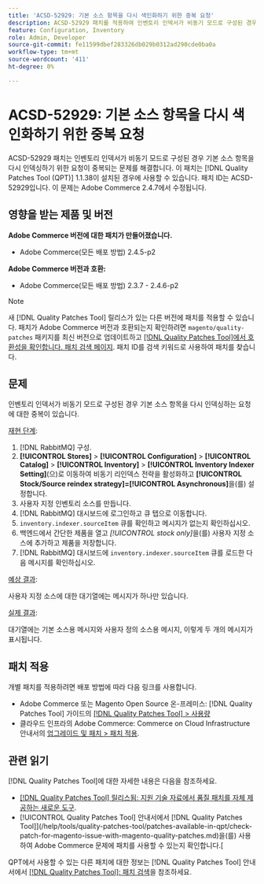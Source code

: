```yaml
---
title: 'ACSD-52929: 기본 소스 항목을 다시 색인화하기 위한 중복 요청'
description: ACSD-52929 패치를 적용하여 인벤토리 인덱서가 비동기 모드로 구성된 경우 기본 소스 항목을 다시 인덱싱하라는 중복 요청이 있는 Adobe Commerce 문제를 해결합니다.
feature: Configuration, Inventory
role: Admin, Developer
source-git-commit: fe11599dbef283326db029b0312ad290cde0ba0a
workflow-type: tm+mt
source-wordcount: '411'
ht-degree: 0%

---
```


# ACSD-52929: 기본 소스 항목을 다시 색인화하기 위한 중복 요청

ACSD-52929 패치는 인벤토리 인덱서가 비동기 모드로 구성된 경우 기본 소스 항목을 다시 인덱싱하기 위한 요청이 중복되는 문제를 해결합니다. 이 패치는 [!DNL Quality Patches Tool (QPT)] 1.1.38이 설치된 경우에 사용할 수 있습니다. 패치 ID는 ACSD-52929입니다. 이 문제는 Adobe Commerce 2.4.7에서 수정됩니다.

## 영향을 받는 제품 및 버전

**Adobe Commerce 버전에 대한 패치가 만들어졌습니다.**

* Adobe Commerce(모든 배포 방법) 2.4.5-p2

**Adobe Commerce 버전과 호환:**

* Adobe Commerce(모든 배포 방법) 2.3.7 - 2.4.6-p2

>[!NOTE]
>
>새 [!DNL Quality Patches Tool] 릴리스가 있는 다른 버전에 패치를 적용할 수 있습니다. 패치가 Adobe Commerce 버전과 호환되는지 확인하려면 `magento/quality-patches` 패키지를 최신 버전으로 업데이트하고 [[!DNL Quality Patches Tool]에서 호환성을 확인합니다. 패치 검색 페이지](https://experienceleague.adobe.com/tools/commerce-quality-patches/index.html). 패치 ID를 검색 키워드로 사용하여 패치를 찾습니다.

## 문제

인벤토리 인덱서가 비동기 모드로 구성된 경우 기본 소스 항목을 다시 인덱싱하는 요청에 대한 중복이 있습니다.

<u>재현 단계</u>:

1. [!DNL RabbitMQ] 구성.
1. **[!UICONTROL Stores]** > **[!UICONTROL Configuration]** > **[!UICONTROL Catalog]** > **[!UICONTROL Inventory]** > **[!UICONTROL Inventory Indexer Setting]**(으)로 이동하여 비동기 리인덱스 전략을 활성화하고 **[!UICONTROL Stock/Source reindex strategy]=[!UICONTROL Asynchronous]**&#x200B;을(를) 설정합니다.
1. 사용자 지정 인벤토리 소스를 만듭니다.
1. [!DNL RabbitMQ] 대시보드에 로그인하고 큐 탭으로 이동합니다.
1. `inventory.indexer.sourceItem` 큐를 확인하고 메시지가 없는지 확인하십시오.
1. 백엔드에서 간단한 제품을 열고 *[!UICONTROL stock only]*&#x200B;을(를) 사용자 지정 소스에 추가하고 제품을 저장합니다.
1. [!DNL RabbitMQ] 대시보드에 `inventory.indexer.sourceItem` 큐를 로드한 다음 메시지를 확인하십시오.

<u>예상 결과</u>:

사용자 지정 소스에 대한 대기열에는 메시지가 하나만 있습니다.

<u>실제 결과</u>:

대기열에는 기본 소스용 메시지와 사용자 정의 소스용 메시지, 이렇게 두 개의 메시지가 표시됩니다.

## 패치 적용

개별 패치를 적용하려면 배포 방법에 따라 다음 링크를 사용합니다.

* Adobe Commerce 또는 Magento Open Source 온-프레미스: [!DNL Quality Patches Tool] 가이드의 [[!DNL Quality Patches Tool] > 사용량](/help/tools/quality-patches-tool/usage.md)
* 클라우드 인프라의 Adobe Commerce: Commerce on Cloud Infrastructure 안내서의 [업그레이드 및 패치 > 패치 적용](https://experienceleague.adobe.com/docs/commerce-cloud-service/user-guide/develop/upgrade/apply-patches.html).

## 관련 읽기

[!DNL Quality Patches Tool]에 대한 자세한 내용은 다음을 참조하세요.

* [[!DNL Quality Patches Tool] 릴리스됨: 지원 기술 자료에서 품질 패치를 자체 제공하는 새로운 도구](https://experienceleague.adobe.com/en/docs/commerce-knowledge-base/kb/announcements/commerce-announcements/magento-quality-patches-released-new-tool-to-self-serve-quality-patches).
* [!UICONTROL Quality Patches Tool] 안내서에서  [!DNL Quality Patches Tool]](/help/tools/quality-patches-tool/patches-available-in-qpt/check-patch-for-magento-issue-with-magento-quality-patches.md)을(를) 사용하여 Adobe Commerce 문제에 패치를 사용할 수 있는지 확인합니다.[


QPT에서 사용할 수 있는 다른 패치에 대한 정보는 [!DNL Quality Patches Tool] 안내서에서 [[!DNL Quality Patches Tool]: 패치 검색](https://experienceleague.adobe.com/tools/commerce-quality-patches/index.html)을 참조하세요.
